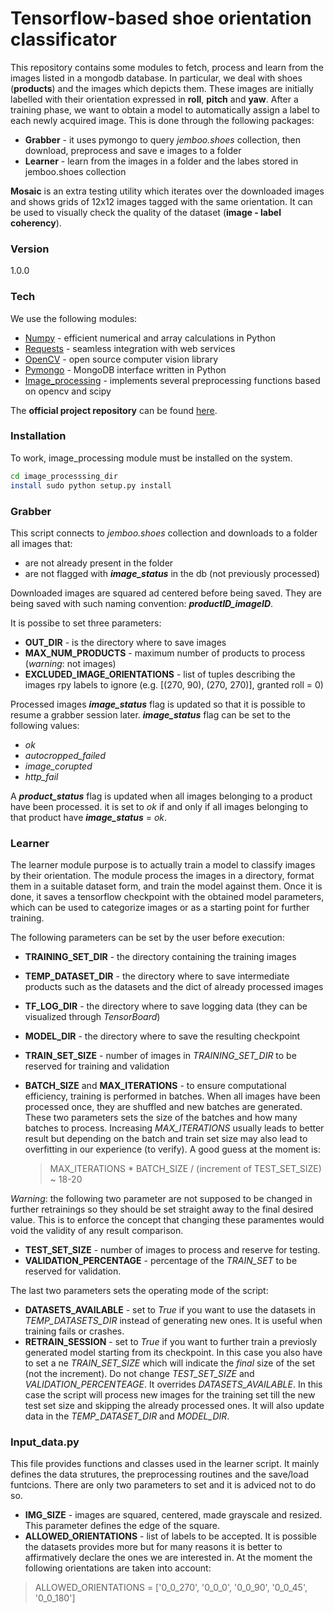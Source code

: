 # Tensorflow-based shoe orientation classificator

This repository contains some modules to fetch, process and learn from the images listed in a mongodb database. In particular, we deal with shoes (**products**) and the images which depicts them. These images are initially labelled with their orientation expressed in **roll**, **pitch** and **yaw**. After a training phase, we want to obtain a model to automatically assign a label to each newly acquired image. This is done through the following packages:

  - **Grabber** - it uses pymongo to query *jemboo.shoes* collection, then download, preprocess and save e images to a folder
  - **Learner** -  learn from the images in a folder and the labes stored in jemboo.shoes collection

**Mosaic** is an extra testing utility which iterates over the downloaded images and shows grids of 12x12 images tagged with the same orientation. It can be used to visually check the quality of the dataset (**image - label coherency**).

### Version
1.0.0

### Tech

We use the following modules:

* [Numpy] - efficient numerical and array calculations in Python
* [Requests] - seamless integration with web services
* [OpenCV] - open source computer vision library
* [Pymongo] - MongoDB interface written in Python
* [Image_processing] - implements several preprocessing functions based on opencv and scipy

The **official project repository** can be found [here].

### Installation

To work, image_processing module must be installed on the system.

```sh
cd image_processsing_dir
install sudo python setup.py install
```

### Grabber

This script connects to *jemboo.shoes* collection and downloads to a folder all images that:

* are not already present in the folder
* are not flagged with **_image_status_** in the db (not previously processed)

Downloaded images are squared ad centered before being saved. They are being saved with such naming convention:
**_productID_imageID_**.

It is possibe to set three parameters:

* **OUT_DIR** - is the directory where to save images
* **MAX_NUM_PRODUCTS** - maximum number of products to process (*warning*: not images)
* **EXCLUDED_IMAGE_ORIENTATIONS** - list of tuples describing the images rpy labels to ignore (e.g. [(270, 90),
                               (270, 270)], granted roll = 0)

Processed images **_image_status_** flag is updated so that it is possible to resume a grabber session later. 
**_image_status_** flag can be set to the following values:

* *ok*
* *autocropped_failed*
* *image_corupted*
* *http_fail*

A **_product_status_** flag is updated when all images belonging to a product have been processed. it is set to *ok* if and only if all images belonging to that product have **_image_status_** = *ok*.

### Learner

The learner module purpose is to actually train a model to classify images by their orientation. The module process the images in a directory, format them in a suitable dataset form, and train the model against them. Once it is done, it saves a tensorflow checkpoint with the obtained model parameters, which can be used to categorize images or as a starting point for further training.

The following parameters can be set by the user before execution:

* **TRAINING_SET_DIR** - the directory containing the training images
* **TEMP_DATASET_DIR** - the directory where to save intermediate products such as the datasets and the dict of already processed images
* **TF_LOG_DIR** - the directory where to save logging data (they can be visualized through *TensorBoard*)
* **MODEL_DIR** - the directory where to save the resulting checkpoint


* **TRAIN_SET_SIZE** - number of images in *TRAINING_SET_DIR* to be reserved for training and validation
* **BATCH_SIZE** and **MAX_ITERATIONS** - to ensure computational efficiency, training is performed in batches. When all images have been processed once, they are shuffled and new batches are generated. These two parameters sets the size of the batches and how many batches to process. Increasing *MAX_ITERATIONS* usually leads to better result but depending on the batch and train set size may also lead to overfitting in our experience (to verify). A good guess at the moment is:

    > MAX_ITERATIONS * BATCH_SIZE / (increment of TEST_SET_SIZE) ~ 18-20

*Warning*: the following two parameter are not supposed to be changed in further retrainings so they should be set straight away to the final desired value. This is to enforce the concept that changing these paramentes would void the validity of any result comparison.

* **TEST_SET_SIZE** - number of images to process and reserve for testing. 
* **VALIDATION_PERCENTAGE** - percentage of the *TRAIN_SET* to be reserved for validation.

The last two parameters sets the operating mode of the script:

* **DATASETS_AVAILABLE** - set to *True* if you want to use the datasets in *TEMP_DATASETS_DIR* instead of generating new ones. It is useful when training fails or crashes.
* **RETRAIN_SESSION** - set to *True* if you want to further train a previosly generated model starting from its checkpoint. In this case you also have to set a ne *TRAIN_SET_SIZE* which will indicate the *final* size of the set (not the increment). Do not change *TEST_SET_SIZE* and *VALIDATION_PERCENTEAGE*. It overrides *DATASETS_AVAILABLE*. In this case the script will process new images for the training set till the new test set size and skipping the already processed ones. It will also update data in the *TEMP_DATASET_DIR* and *MODEL_DIR*.


### Input_data.py

This file provides functions and classes used in the learner script. It mainly defines the data strutures, the preprocessing routines and the save/load funtcions. There are only two parameters to set and it is adviced not to do so.

* **IMG_SIZE** - images are squared, centered, made grayscale and resized. This parameter defines the edge of the square.
* **ALLOWED_ORIENTATIONS** - list of labels to be accepted. It is possible the datasets provides more but for many reasons it is better to affirmatively declare the ones we are interested in. At the moment the following orientations are taken into account:


> ALLOWED_ORIENTATIONS = ['0_0_270',
   '0_0_0',
    '0_0_90',
    '0_0_45',
    '0_0_180']


   [Numpy]: <http://www.numpy.org/r>
   [Requests]: <http://docs.python-requests.org/en/latest/>
   [OpenCV]: <http://opencv.org/>
   [Pymongo]: <https://api.mongodb.org/python/current/>
   [Image_processing]: <https://gitlab.com/jemboo/image_processing>
   [here]: <https://gitlab.com/jemboo/tensor/tree/master>